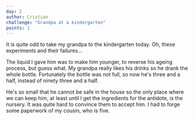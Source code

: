 ```yaml
---
day: 2
author: Cristian
challenge: "Grandpa at a kindergarten"
points: 1
---
```


It is quite odd to take my grandpa to the kindergarten today. Oh, these experiments and their failures...

The liquid I gave him was to make him younger, to reverse his ageing process, but guess what. My grandpa really likes his drinks so he drank the whole bottle. Fortunately the bottle was not full, so now he's three and a half, instead of ninety three and a half.

He's so small that he cannot be safe in the house so the only place where we can keep him, at least until I get the ingredients for the antidote, is the nursery. It was quite hard to convince them to accept him. I had to forge some paperwork of my cousin, who is five.